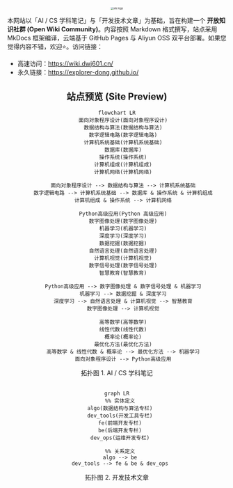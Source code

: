 <div align="center">
    <a href="https://wiki.dwj601.cn/">
        <img src="https://cdn.dwj601.cn/images/20250321124008628.png" alt="site logo" style="zoom:40%;" />
    </a>
</div>

本网站以「AI / CS 学科笔记」与「开发技术文章」为基础，旨在构建一个 **开放知识社群 (Open Wiki Community)**。内容按照 Markdown 格式撰写，站点采用 MkDocs 框架编译，云端基于 GitHub Pages 与 Aliyun OSS 双平台部署。如果您觉得内容不错，欢迎⭐。访问链接：

- 高速访问：<https://wiki.dwj601.cn/>
- 永久链接：<https://explorer-dong.github.io/>

<div align="center"><h2>站点预览 (Site Preview)</h2></div>

<div align="center">

```mermaid
flowchart LR
    面向对象程序设计(面向对象程序设计)
    数据结构与算法(数据结构与算法)
    数字逻辑电路(数字逻辑电路)
    计算机系统基础(计算机系统基础)
    数据库(数据库)
    操作系统(操作系统)
    计算机组成(计算机组成)
    计算机网络(计算机网络)

    面向对象程序设计 --> 数据结构与算法 --> 计算机系统基础
    数字逻辑电路 --> 计算机系统基础 --> 数据库 & 操作系统 & 计算机组成
    计算机组成 & 操作系统 --> 计算机网络

    Python高级应用(Python 高级应用)
    数字图像处理(数字图像处理)
    机器学习(机器学习)
    深度学习(深度学习)
    数据挖掘(数据挖掘)
    自然语言处理(自然语言处理)
    计算机视觉(计算机视觉)
    数字信号处理(数字信号处理)
    智慧教育(智慧教育)

    Python高级应用 --> 数字图像处理 & 数字信号处理 & 机器学习
    机器学习 --> 数据挖掘 & 深度学习
    深度学习 --> 自然语言处理 & 计算机视觉 --> 智慧教育
    数字图像处理 --> 计算机视觉

    高等数学(高等数学)
    线性代数(线性代数)
    概率论(概率论)
    最优化方法(最优化方法)
    高等数学 & 线性代数 & 概率论 --> 最优化方法 --> 机器学习
    面向对象程序设计 --> Python高级应用
```

<caption> 拓扑图 1. AI / CS 学科笔记 </caption>

</br>
</br>

```mermaid
graph LR
  %% 实体定义
  algo(数据结构与算法专栏)
  dev_tools(开发工具专栏)
  fe(前端开发专栏)
  be(后端开发专栏)
  dev_ops(运维开发专栏)
  
  %% 关系定义
  algo --> be
  dev_tools --> fe & be & dev_ops
```

<caption> 拓扑图 2. 开发技术文章 </caption>

</div>  
